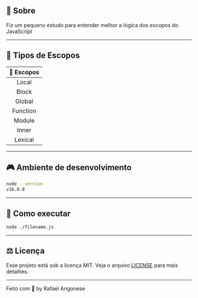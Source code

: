 ## 🍄 Sobre

Fiz um pequeno estudo para entender melhor a lógica dos escopos do JavaScript

---

## 📝 **Tipos de Escopos**

<div align="center">

| 🧪 Escopos |
| :----:
| Local |
| Block |
| Global |
| Function |
| Module |
| Inner |
| Lexical |

</div>

---

## 🎮 **Ambiente de desenvolvimento**

```bash
node --version
v16.0.0
```

---

## 🚀 Como executar

```bash
node ./filename.js
```

---

## ⚖️ **Licença**

Esse projeto está sob a licença MIT. Veja o arquivo [LICENSE](LICENSE.md) para mais detalhes.

---

Feito com 💜 by Rafael Angonese
